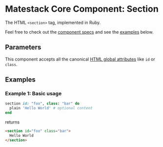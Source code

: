 # Matestack Core Component: Section

The HTML `<section>` tag, implemented in Ruby.

Feel free to check out the [component specs](/spec/usage/components/section_spec.rb) and see the [examples](#examples) below.

## Parameters
This component accepts all the canonical [HTML global attributes](https://www.w3schools.com/tags/ref_standardattributes.asp) like `id` or `class`.

## Examples

### Example 1: Basic usage

```ruby
section id: "foo", class: "bar" do
  plain 'Hello World' # optional content
end
```

returns

```html
<section id="foo" class="bar">
  Hello World
</section>
```
